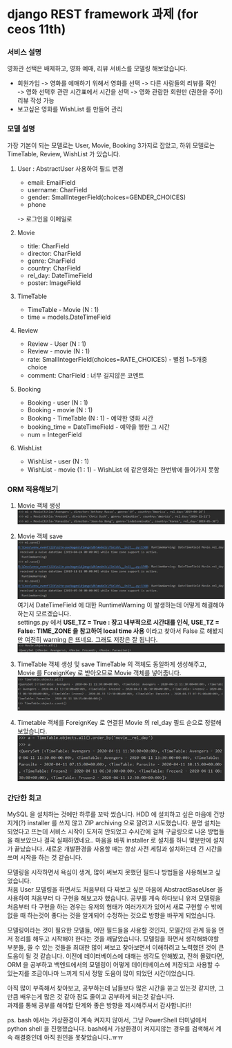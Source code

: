# django REST framework 과제 (for ceos 11th)

### 서비스 설명

영화관 선택은 배제하고, 영화 예매, 리뷰 서비스를 모델링 해보았습니다.

- 회원가입 -> 영화를 예매하기 위해서 영화를 선택 -> 다른 사람들의 리뷰를 확인  
  -> 영화 선택후 관란 시간표에서 시간을 선택 -> 영화 관람한 회원만 (권한을 주어) 리뷰 작성 가능
- 보고싶은 영화를 WishList 를 만들어 관리

### 모델 설명

가장 기본이 되는 모델로는 User, Movie, Booking 3가지로 잡았고,
하위 모델로는 TimeTable, Review, WishList 가 있습니다.

1. User : AbstractUser 사용하여 필드 변경

   - email: EmailField
   - username: CharField
   - gender: SmallIntegerField(choices=GENDER_CHOICES)
   - phone

   -> 로그인을 이메일로

2. Movie

   - title: CharField
   - director: CharField
   - genre: CharField
   - country: CharField
   - rel_day: DateTimeField
   - poster: ImageField

3. TimeTable

   - TimeTable - Movie (N : 1)
   - time = models.DateTimeField

4. Review

   - Review - User (N : 1)
   - Review - movie (N : 1)
   - rate: SmallIntegerField(choices=RATE_CHOICES) - 별점 1~5개중 choice
   - comment: CharField : 너무 길지않은 코멘트

5. Booking

   - Booking - user (N : 1)
   - Booking - movie (N : 1)
   - Booking - TimeTable (N : 1) - 예약한 영화 시간
   - booking_time = DateTimeField - 예약을 행한 그 시간
   - num = IntegerField

6. WishList
   - WishList - user (N : 1)
   - WishList - movie (1 : 1) - WishList 에 같은영화는 한번밖에 들어가지 못함

### ORM 적용해보기
1. Movie 객체 생성
![cap1](./img/cap1.JPG)

2. Movie 객체 save
![cap1](./img/cap2.JPG)
여기서 DateTimeField 에 대한 RuntimeWarning 이 발생하는데 어떻게 해결해야하는지 모르겠습니다.  
settings.py 에서 **USE_TZ = True : 장고 내부적으로 시간대를 인식, USE_TZ = False: TIME_ZONE 을 참고하여 local time 사용** 이라고 찾아서 False 로 해봤지만 여전히 warning 은 뜨네요.
그래도 저장은 잘 됩니다.
![cap1](./img/cap3.JPG)

3. TimeTable 객체 생성 및 save
TimeTable 의 객체도 동일하게 생성해주고, Movie 를 ForeignKey 로 받아오므로 Movie 객체를 넣어줍니다.
![cap1](./img/cap4.JPG)
  
4. Timetable 객체를 ForeignKey 로 연결된 Movie 의 rel_day 필드 순으로 정렬해 보았습니다.
![cap1](./img/cap6.JPG)

### 간단한 회고
MySQL 을 설치하는 것에만 하루를 꼬박 썼습니다. HDD 에 설치하고 싶은 마음에 건방지게(?) installer 를 쓰지 않고 ZIP archiving 으로 
깔려고 시도했습니다. 분명 설치는 되었다고 뜨는데 서비스 시작이 도저히 안되었고 수시간에 걸쳐 구글링으로 나온 방법들을 해보았으나 결국 실패하였네요..
마음을 바꿔 installer 로 설치를 하니 몇분만에 설치가 끝났습니다. 새로운 개발환경을 사용할 때는 항상 사전 세팅과 설치하는데 긴 시간을 쓰며 시작을 하는 것 같습니다.

모델링을 시작하면서 욕심이 생겨, 많이 써보지 못했던 필드나 방법들을 사용해보고 싶었습니다.  
처음 User 모델링을 하면서도 처음부터 다 짜보고 싶은 마음에 AbstractBaseUser 을 사용하여 처음부터 다 구현을 해보고자 했습니다.
공부를 계속 하다보니 유저 모델링을 처음부터 다 구현을 하는 경우는 유저의 형태가 여러가지가 있어서 새로 구현할 수 밖에 없을 때
하는것이 좋다는 것을 알게되어 수정하는 것으로 방향을 바꾸게 되었습니다.
  
모델링이라는 것이 필요한 모델들, 어떤 필드들을 사용할 것인지, 모델간의 관계 등을 먼저 정리를 해두고 시작해야 한다는 것을 깨달았습니다.
모델링을 하면서 생각해봐야할 부분들, 쓸 수 있는 것들을 최대한 많이 써보고 찾아보면서 이해하려고 노력했던 것이 큰 도움이 될 것 같습니다.
이전에 데이터베이스에 대해는 생각도 안해봤고, 전혀 몰랐다면, ORM 을 공부하고 백엔드에서의 모델링이 어떻게 데이터베이스에 저장되고 사용할 수있는지를
조금이나마 느끼게 되서 정말 도움이 많이 되었던 시간이었습니다.
  
아직 많이 부족해서 찾아보고, 공부하는데 남들보다 많은 시간을 쏟고 있는것 같지만, 그만큼 배우는게 많은 것 같아 잠도 줄이고 공부하게 되는것 같습니다.  
과제를 통해 공부를 해야할 단계와 좋은 방향을 제시해주셔서 감사합니다!!

ps. bash 에서는 가상환경이 계속 켜지지 않아서, 그냥 PowerShell 터미널에서 python shell 을 진행했습니다. bash에서 가상환경이 켜지지않는 경우를 검색해서 계속 해결중인데 아직 원인을 못찾았습니다..ㅠㅠ

